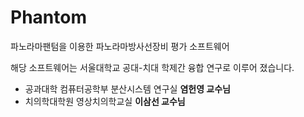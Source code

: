 # Phantom
파노라마팬텀을 이용한 파노라마방사선장비 평가 소프트웨어

해당 소프트웨어는 서울대학교 공대-치대 학제간 융합 연구로 이루어 졌습니다.

- 공과대학 컴퓨터공학부 분산시스템 연구실   **염헌영 교수님**
- 치의학대학원 영상치의학교실              **이삼선 교수님**
